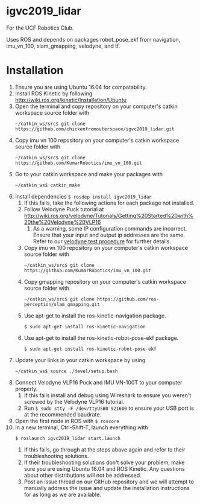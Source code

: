 # igvc2019_lidar
For the UCF Robotics Club.

Uses ROS and depends on packages robot_pose_ekf from navigation, imu_vn_100, slam_gmapping, velodyne, and tf.

# Installation
1. Ensure you are using Ubuntu 16.04 for compatability.
2. Install ROS Kinetic by following http://wiki.ros.org/kinetic/Installation/Ubuntu
3. Open the terminal and copy repository on your computer's catkin workspace source folder with
	```
	~/catkin_ws/src$ git clone https://github.com/chickenfromouterspace/igvc2019_lidar.git
	```
3. Copy imu vn 100 repository on your computer's catkin workspace source folder with
	```
	~/catkin_ws/src$ git clone https://github.com/KumarRobotics/imu_vn_100.git
	```
4. Go to your catkin workspace and make your packages with
	```
	~/catkin_ws$ catkin_make
	```
5. Install dependencies ```$ rosdep install igvc2019_lidar```
	1. If this fails, take the following actions for each package not installed.
	2. Follow Velodyne Puck tutorial at http://wiki.ros.org/velodyne/Tutorials/Getting%20Started%20with%20the%20Velodyne%20VLP16
		1. As a warning, some IP configuration commands are incorrect. Ensure that your input and output ip addresses are the same. Refer to our [velodyne test procedure](https://github.com/chickenfromouterspace/igvc2019_lidar/blob/master/documentation/velodyne_test_procedure.md) for further details.
	3. Copy imu vn 100 repository on your computer's catkin workspace source folder with
		```
		~/catkin_ws/src$ git clone https://github.com/KumarRobotics/imu_vn_100.git
		```
	4. Copy gmapping repository on your computer's catkin workspace source folder with
		```
		~/catkin_ws/src$ git clone https://github.com/ros-perception/slam_gmapping.git
		```
	5. Use apt-get to install the ros-kinetic-navigation package.
		```
		$ sudo apt-get install ros-kinetic-navigation
		```
	6. Use apt-get to install the ros-kinetic-robot-pose-ekf package.
		```
		$ sudo apt-get install ros-kinetic-robot-pose-ekf
		```
6. Update your links in your catkin workspace by using
	```
	~/catkin_ws$ source ./devel/setup.bash
	```
7. Connect Velodyne VLP16 Puck and IMU VN-100T to your computer properly.
	1. If this fails install and debug using Wireshark to ensure you weren't screwed by the Velodyne VLP16 tutorial.
	2. Run ```$ sudo stty -F /dev/ttyUSB0 921600``` to ensure your USB port is at the recommended baudrate.
8. Open the first node in ROS with ```$ roscore```
9. In a new terminal, Ctrl-Shift-T, launch everything with
	```
	$ roslaunch igvc2019_lidar start.launch
	```
	1. If this fails, go through at the steps above again and refer to their troubleshooting solutions.
	2. If their troubleshooting solutions don't solve your problem, make sure you are using Ubuntu 16.04 and ROS Kinetic. Any questions about other distributions will not be addressed.
	3. Post an issue thread on our GitHub repository and we will attempt to manually address the issue and update the installation instructions for as long as we are available.
